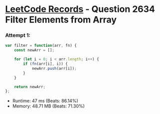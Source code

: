 # [LeetCode Records](../../README.md) - Question 2634 Filter Elements from Array

### Attempt 1: 
```js
var filter = function(arr, fn) {
    const newArr = [];

    for (let i = 0; i < arr.length; i++) {
        if (fn(arr[i], i)) {
            newArr.push(arr[i]);
        }
    }

    return newArr;
};
```
- Runtime: 47 ms (Beats: 86.14%)
- Memory: 48.71 MB (Beats: 71.30%)

<br>
